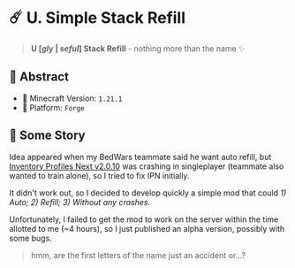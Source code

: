 # ☄️ U. Simple Stack Refill
> **U [_gly_ | _seful_] Stack Refill** - nothing more than the name ✨

## 🌃 Abstract

* 📰 Minecraft Version: `1.21.1` 
* 🔨 Platform: `Forge`

## 🤫 Some Story

Idea appeared when my BedWars teammate said he want auto refill, but [Inventory Profiles Next v2.0.10](https://www.curseforge.com/minecraft/mc-mods/inventory-profiles-next) was crashing in singleplayer (teammate also wanted to train alone), so I tried to fix IPN initially.

It didn't work out, so I decided to develop quickly a simple mod that could _1) Auto; 2) Refill; 3) Without any crashes._

Unfortunately, I failed to get the mod to work on the server within the time allotted to me (~4 hours), so I just published an alpha version, possibly with some bugs.

> hmm, are the first letters of the name just an accident or...?
